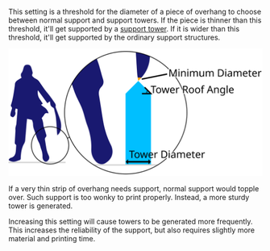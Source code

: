 This setting is a threshold for the diameter of a piece of overhang to choose between normal support and support towers. If the piece is thinner than this threshold, it'll get supported by a [support tower](support_use_towers). If it is wider than this threshold, it'll get supported by the ordinary support structures.

![The sword has an overhang area smaller than the minimum diameter](images/support_use_towers.svg)

If a very thin strip of overhang needs support, normal support would topple over. Such support is too wonky to print properly. Instead, a more sturdy tower is generated.

Increasing this setting will cause towers to be generated more frequently. This increases the reliability of the support, but also requires slightly more material and printing time.